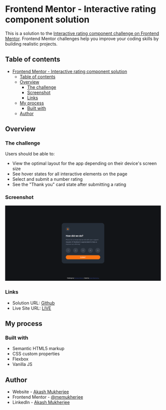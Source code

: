 # Frontend Mentor - Interactive rating component solution

This is a solution to the [Interactive rating component challenge on Frontend Mentor](https://www.frontendmentor.io/challenges/interactive-rating-component-koxpeBUmI). Frontend Mentor challenges help you improve your coding skills by building realistic projects. 

## Table of contents

- [Frontend Mentor - Interactive rating component solution](#frontend-mentor---interactive-rating-component-solution)
  - [Table of contents](#table-of-contents)
  - [Overview](#overview)
    - [The challenge](#the-challenge)
    - [Screenshot](#screenshot)
    - [Links](#links)
  - [My process](#my-process)
    - [Built with](#built-with)
  - [Author](#author)


## Overview

### The challenge

Users should be able to:

- View the optimal layout for the app depending on their device's screen size
- See hover states for all interactive elements on the page
- Select and submit a number rating
- See the "Thank you" card state after submitting a rating

### Screenshot

![](./screenshot.png)

### Links

- Solution URL: [Github](https://github.com/memukherjee/frontendmentor_projects/tree/main/interactive-rating-component-main)
- Live Site URL: [LIVE](https://memukherjee.github.io/frontendmentor_projects/interactive-rating-component-main)

## My process

### Built with

- Semantic HTML5 markup
- CSS custom properties
- Flexbox
- Vanilla JS

## Author

- Website - [Akash Mukherjee](https://memukherjee.netlify.app)
- Frontend Mentor - [@memukherjee](https://www.frontendmentor.io/profile/memukherjee)
- LinkedIn - [Akash Mukherjee](https://www.linkedin.com/in/memukherjee)
